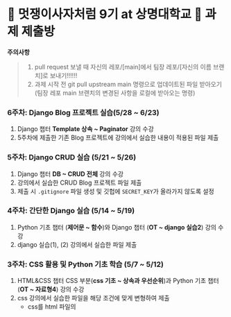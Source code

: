 # 🦁 멋쟁이사자처럼 9기 at 상명대학교 🦁 과제 제출방

**주의사항**
> 1. pull request 보낼 때 자신의 레포/[main]에서 팀장 레포/[자신의 이름 브랜치]로 보내기!!!!!!
> 2. 과제 시작 전 git pull upstream main 명령으로 업데이트된 파일 받아오기 (팀장 레포 main 브랜치의 변경된 사항을 로컬에 받아오는 명령)

### 6주차: Django Blog 프로젝트 실습(5/28 ~ 6/23)
1. Django 챕터 **Template 상속 ~ Paginator** 강의 수강
2. 5주차에 제출한 기존 Blog 프로젝트에 강의에서 실습한 내용이 적용된 파일 제출

### 5주차: Django CRUD 실습 (5/21 ~ 5/26)
1. Django 챕터 **DB ~ CRUD 전체** 강의 수강
2. 강의에서 실습한 CRUD Blog 프로젝트 파일 제출
3. 제출 시 `.gitignore` 파일 생성 및 깃헙에 `SECRET_KEY`가 올라가지 않도록 설정

### 4주차: 간단한 Django 실습 (5/14 ~ 5/19)
1. Python 기초 챕터 (**제어문 ~ 함수**)와 Django 챕터 (**OT ~ django 실습2**) 강의 수강
2. django 실습(1), (2) 강의에서 실습한 파일 제출

### 3주차: CSS 활용 및 Python 기초 학습 (5/7 ~ 5/12)
1. HTML&CSS 챕터 CSS 부분(**css 기초 ~ 상속과 우선순위**)과 Python 기초 챕터 (**OT ~ 자료형4**) 강의 수강
2. css 강의에서 실습한 파일을 해당 조건에 맞게 변형하여 제출
   - css를 html 파일의 <style> 태그 안에 작성하는 것이 아닌 css 파일에 작성 후 html 파일과 연결
   - 페이지 크기를 아무리 축소하고 확대해도 footer가 밑에 유지되도록 설정

### 2주차: HTML 활용 및 Bootstrap 적용 (4/27 ~ 5/5)
1. HTML&CSS 챕터 HTML 부분(**Intro ~ 폼 태그**)과 **Bootstrap** 강의 수강
2. 공유드린 예시를 참고하여 자신만의 자기소개 페이지 생성 (형식 없이 자유롭게 만들어주세요😎)
3. 단, Bootstrap 둘러보기 및 적용은 필수!!!! 

### 1주차: 웹 기초 정리 및 Github 기초 (3/29 ~ 4/7)
1. 웹 기초 챕터 전체(**OT ~ Github 배포**)와 Django 챕터(**Git 사용법**) 강의 수강
2. 강의 내용을 파일에 정리 (.txt 혹은 .md 등 파일 형식 자유)
3. 자신의 Github 계정에 repository 생성 후 파일 올리기 (레포 이름 자유롭게 설정)

---
## 과제 제출을 위한 최초 설정
**1. 팀장 레포 fork**   
   : 자신의 레포에 fork 뜬 레포 자동 생성   
   
**2. `git clone [fork 뜬 자신의 레포 주소]`**   
   : fork 뜬 자신의 레포 파일을 로컬에 생성하는 명령   
   
**3. `git remote add upstream [팀장 레포 주소]`**   
   : 과제 시작 전 팀장 레포의 업데이트된 파일들을 받아오기 위해 팀장 레포를 연결하는 명령

---

## 다른 팀 레포 놀러가기🏄‍♂️

[경은팀](https://github.com/GyeongEun-Kim/Likelion-9th-HW) [어진팀](https://github.com/mingmeng030/Likelion-9th-homework)
[현빈팀](https://github.com/myunbongs/LikeLion_9_HW)
